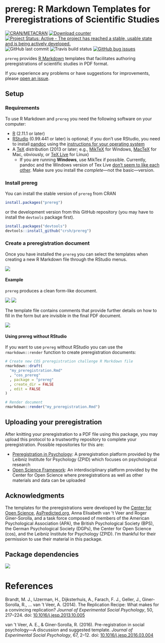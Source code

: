 prereg: R Markdown Templates for Preregistrations of Scientific Studies
================

[![CRAN/METACRAN](https://img.shields.io/cran/v/prereg?label=CRAN&logo=r)](https://cran.r-project.org/package=prereg)
[![Download
counter](https://cranlogs.r-pkg.org/badges/prereg)](https://cran.r-project.org/package=prereg)
[![Project Status: Active - The project has reached a stable, usable
state and is being actively
developed.](https://www.repostatus.org/badges/latest/active.svg)](https://www.repostatus.org)
![GitHub last
commit](https://img.shields.io/github/last-commit/crsh/prereg/master?label=Last%20commit&logo=github&logoColor=%23FFF)
![Travis build
status](https://img.shields.io/travis/crsh/prereg?label=Build&logo=travis-ci&logoColor=%23FFF)
[![GitHub bug
issues](https://img.shields.io/github/issues/crsh/prereg/bug?label=Bugs&logo=github&logoColor=%23FFF)](https://github.com/crsh/prereg/issues?q=is%3Aopen+is%3Aissue+label%3Abug)

`prereg` provides [R Markdown](https://rmarkdown.rstudio.com/) templates
that facilitates authoring preregistrations of scientific studies in PDF
format.

If you experience any problems or have suggestions for improvements,
please [open an issue](https://github.com/crsh/prereg/issues).

## Setup

### Requirements

To use R Markdown and `prereg` you need the following software on your
computer:

  - [R](https://www.r-project.org/) (2.11.1 or later)
  - [RStudio](https://rstudio.com/) (0.99.441 or later) is optional; if
    you don’t use RStudio, you need to install
    [pandoc](https://pandoc.org/) using the [instructions for your
    operating system](https://pandoc.org/installing.html)
  - A [TeX](https://de.wikipedia.org/wiki/TeX) distribution (2013 or
    later; e.g., [MikTeX](https://miktex.org/) for Windows,
    [MacTeX](https://tug.org/mactex/) for Mac, obviously, or [TeX
    Live](https://www.tug.org/texlive/) for Linux)
      - If you are running **Windows**, use MikTex if possible.
        Currently, pandoc and the Windows version of Tex Live [don’t
        seem to like each
        other](https://github.com/rstudio/rmarkdown/issues/6). Make sure
        you install the *complete*—not the basic—version.

### Install prereg

You can install the stable version of `prereg` from CRAN

``` r
install.packages("prereg")
```

or the development version from this GitHub repository (you may have to
install the `devtools` package first).

``` r
install.packages("devtools")
devtools::install_github("crsh/prereg")
```

### Create a preregistration document

Once you have installed the `prereg` you can select the templates when
creating a new R Markdown file through the RStudio menus.

![](tools/images/template_selection.png)

#### Example

`prereg` produces a clean form-like document.

![](tools/images/prereg_page1.png) ![](tools/images/prereg_page2.png)

The template file contains comments that provide further details on how
to fill in the form but are invisible in the final PDF document.

![](tools/images/prereg_rmd.png)

#### Using prereg without RStudio

If you want to use `prereg` without RStudio you can use the
`rmarkdown::render` function to create preregistration documents:

``` r
# Create new COS preregistration challenge R Markdown file
rmarkdown::draft(
  "my_preregistration.Rmd"
  , "cos_prereg"
  , package = "prereg"
  , create_dir = FALSE
  , edit = FALSE
)

# Render document
rmarkdown::render("my_preregistration.Rmd")
```

## Uploading your preregistration

After knitting your preregistration to a PDF file using this package,
you may upload this protocol to a trustworthy repository to complete
your preregistration. Possible repositories for this are:

  - [Preregistration in Psychology](https://prereg-psych.org/): A
    preregistration platform provided by the Leibniz Institute for
    Psychology (ZPID) which focuses on psychological research
  - [Open Science Framework](https://osf.io/prereg/): An
    interdisciplinary platform provided by the Center for Open Science
    where preregistrations as well as other materials and data can be
    uploaded

## Acknowledgments

The templates for the preregistrations were developed by the [Center for
Open Science](https://www.cos.io/initiatives/prereg/),
[AsPredicted.org](https://aspredicted.org/), Anna Elisabeth van ’t Veer
and Roger Giner-Sorolla, and a task force composed of members of the
American Psychological Association (APA), the British Psychological
Society (BPS), the German Psychological Society (DGPs), the Center for
Open Science (cos), and the Leibniz Institute for Psychology (ZPID). I’m
thankful for their permission to use their material in this package.

## Package dependencies

![](tools/images/unnamed-chunk-1-1.png)<!-- -->

# References

Brandt, M. J., IJzerman, H., Dijksterhuis, A., Farach, F. J., Geller,
J., Giner-Sorolla, R., … van ’t Veer, A. (2014). The Replication Recipe:
What makes for a convincing replication? *Journal of Experimental Social
Psychology*, 50, 217–224. doi:
[10.1016/j.jesp.2013.10.005](https://doi.org/10.1016/j.jesp.2013.10.005)

van ’t Veer, A. E., & Giner-Sorolla, R. (2016). Pre-registration in
social psychology—A discussion and suggested template. *Journal of
Experimental Social Psychology*, 67, 2–12. doi:
[10.1016/j.jesp.2016.03.004](https://doi.org/10.1016/j.jesp.2016.03.004)

